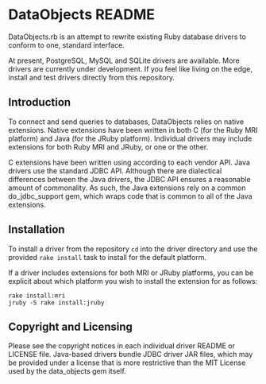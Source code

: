 DataObjects README
==================

DataObjects.rb is an attempt to rewrite existing Ruby database drivers to
conform to one, standard interface.

At present, PostgreSQL, MySQL and SQLite drivers are available. More drivers are
currently under development. If you feel like living on the edge, install and
test drivers directly from this repository.

Introduction
------------

To connect and send queries to databases, DataObjects relies on native
extensions. Native extensions have been written in both C (for the Ruby MRI
platform) and Java (for the JRuby platform). Individual drivers may include
extensions for both Ruby MRI and JRuby, or one or the other.

C extensions have been written using according to each vendor API. Java drivers
use the standard JDBC API. Although there are dialectical differences between
the Java drivers, the JDBC API ensures a reasonable amount of commonality. As
such, the Java extensions rely on a common do\_jdbc\_support gem, which wraps
code that is common to all of the Java extensions.

Installation
------------

To install a driver from the repository `cd` into the driver directory and use
the provided `rake install` task to install for the default platform.

If a driver includes extensions for both MRI or JRuby platforms, you can be
explicit about which platform you wish to install the extension for as follows:

    rake install:mri
    jruby -S rake install:jruby

Copyright and Licensing
-----------------------

Please see the copyright notices in each individual driver README or LICENSE
file. Java-based drivers bundle JDBC driver JAR files, which may be provided
under a license that is more restrictive than the MIT License used by the
data\_objects gem itself.
